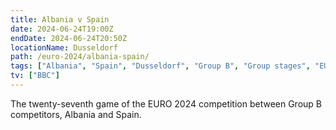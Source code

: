 ```yaml
---
title: Albania v Spain
date: 2024-06-24T19:00Z
endDate: 2024-06-24T20:50Z
locationName: Dusseldorf
path: /euro-2024/albania-spain/
tags: ["Albania", "Spain", "Dusseldorf", "Group B", "Group stages", "EURO 2024"]
tv: ["BBC"]
---
```

The twenty-seventh game of the EURO 2024 competition between Group B competitors, Albania and Spain.
